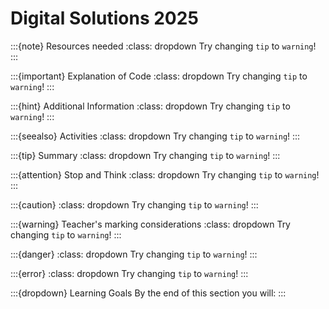 # Digital Solutions 2025

:::{note} Resources needed
:class: dropdown
Try changing `tip` to `warning`!
:::

:::{important} Explanation of Code
:class: dropdown
Try changing `tip` to `warning`!
:::

:::{hint} Additional Information
:class: dropdown
Try changing `tip` to `warning`!
:::

:::{seealso} Activities
:class: dropdown
Try changing `tip` to `warning`!
:::

:::{tip} Summary
:class: dropdown
Try changing `tip` to `warning`!
:::

:::{attention} Stop and Think
:class: dropdown
Try changing `tip` to `warning`!
:::

:::{caution}
:class: dropdown
Try changing `tip` to `warning`!
:::

:::{warning} Teacher's marking considerations
:class: dropdown
Try changing `tip` to `warning`!
:::

:::{danger}
:class: dropdown
Try changing `tip` to `warning`!
:::

:::{error}
:class: dropdown
Try changing `tip` to `warning`!
:::

:::{dropdown} Learning Goals
By the end of this section you will:
:::

